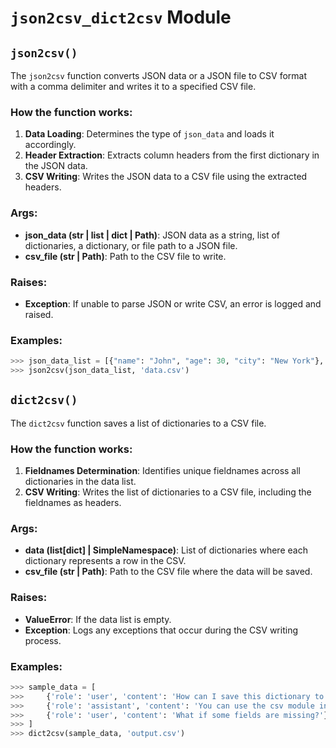 # `json2csv_dict2csv` Module

## `json2csv()`

The `json2csv` function converts JSON data or a JSON file to CSV format with a comma delimiter and writes it to a specified CSV file.

### How the function works:

1. **Data Loading**: Determines the type of `json_data` and loads it accordingly.
2. **Header Extraction**: Extracts column headers from the first dictionary in the JSON data.
3. **CSV Writing**: Writes the JSON data to a CSV file using the extracted headers.

### Args:
- **json_data (str | list | dict | Path)**: JSON data as a string, list of dictionaries, a dictionary, or file path to a JSON file.
- **csv_file (str | Path)**: Path to the CSV file to write.

### Raises:
- **Exception**: If unable to parse JSON or write CSV, an error is logged and raised.

### Examples:

```python
>>> json_data_list = [{"name": "John", "age": 30, "city": "New York"}, {"name": "Alice", "age": 25, "city": "Los Angeles"}]
>>> json2csv(json_data_list, 'data.csv')
```

## `dict2csv()`

The `dict2csv` function saves a list of dictionaries to a CSV file.

### How the function works:

1. **Fieldnames Determination**: Identifies unique fieldnames across all dictionaries in the data list.
2. **CSV Writing**: Writes the list of dictionaries to a CSV file, including the fieldnames as headers.

### Args:
- **data (list[dict] | SimpleNamespace)**: List of dictionaries where each dictionary represents a row in the CSV.
- **csv_file (str | Path)**: Path to the CSV file where the data will be saved.

### Raises:
- **ValueError**: If the data list is empty.
- **Exception**: Logs any exceptions that occur during the CSV writing process.

### Examples:

```python
>>> sample_data = [
>>>     {'role': 'user', 'content': 'How can I save this dictionary to CSV?'},
>>>     {'role': 'assistant', 'content': 'You can use the csv module in Python.', 'sentiment': 'neutral'},
>>>     {'role': 'user', 'content': 'What if some fields are missing?'}
>>> ]
>>> dict2csv(sample_data, 'output.csv')
```

